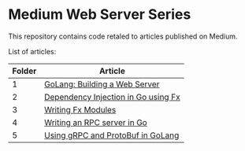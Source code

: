 # Medium Web Server Series
 
 This repository contains code retaled to articles published on Medium.
 
 List of articles:
 
Folder | Article
--- | ---
1 | [GoLang: Building a Web Server](https://levelup.gitconnected.com/golang-building-a-web-server-2d34d4f90fa1)
2 | [Dependency Injection in Go using Fx](https://medium.com/swlh/dependency-injection-in-go-using-fx-6a623c5c5e01)
3 | [Writing Fx Modules](https://levelup.gitconnected.com/writing-fx-modules-517193b9c4f0)
4 | [Writing an RPC server in Go](https://levelup.gitconnected.com/writing-an-rpc-server-in-go-eb9afd56d1e1)
5 | [Using gRPC and ProtoBuf in GoLang]()

